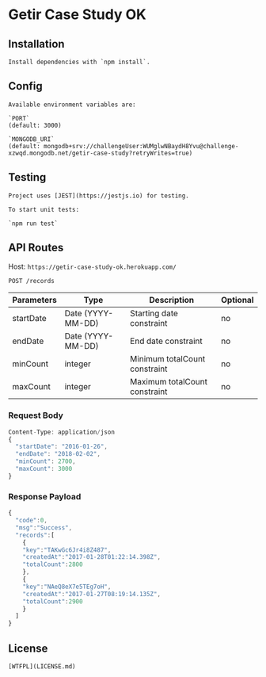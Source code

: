 # Getir Case Study OK

## Installation

    Install dependencies with `npm install`.

## Config

    Available environment variables are:

    `PORT`
    (default: 3000)

    `MONGODB_URI`
    (default: mongodb+srv://challengeUser:WUMglwNBaydH8Yvu@challenge-xzwqd.mongodb.net/getir-case-study?retryWrites=true)

## Testing

    Project uses [JEST](https://jestjs.io) for testing.

    To start unit tests:

    `npm run test`

## API Routes

Host: `https://getir-case-study-ok.herokuapp.com/`

`POST /records`

| Parameters | Type              | Description                   | Optional |
| ---------- | ----------------- | ----------------------------- | -------- |
| startDate  | Date (YYYY-MM-DD) | Starting date constraint      | no       |
| endDate    | Date (YYYY-MM-DD) | End date constraint           | no       |
| minCount   | integer           | Minimum totalCount constraint | no       |
| maxCount   | integer           | Maximum totalCount constraint | no       |

### Request Body

```jsx
Content-Type: application/json
{
  "startDate": "2016-01-26",
  "endDate": "2018-02-02",
  "minCount": 2700,
  "maxCount": 3000
}
```

### Response Payload

```jsx
{
  "code":0,
  "msg":"Success",
  "records":[
    {
    "key":"TAKwGc6Jr4i8Z487",
    "createdAt":"2017-01-28T01:22:14.398Z",
    "totalCount":2800
    },
    {
    "key":"NAeQ8eX7e5TEg7oH",
    "createdAt":"2017-01-27T08:19:14.135Z",
    "totalCount":2900
    }
  ]
}
```

## License

    [WTFPL](LICENSE.md)
